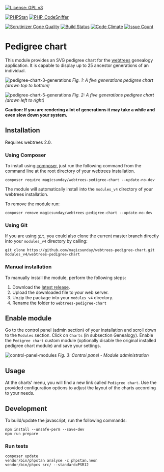 [![License: GPL v3](https://img.shields.io/badge/License-GPL%20v3-blue.svg)](http://www.gnu.org/licenses/gpl-3.0)

[![PHPStan](https://github.com/magicsunday/webtrees-pedigree-chart/actions/workflows/phpstan.yml/badge.svg)](https://github.com/magicsunday/webtrees-pedigree-chart/actions/workflows/phpstan.yml)
[![PHP_CodeSniffer](https://github.com/magicsunday/webtrees-pedigree-chart/actions/workflows/phpcs.yml/badge.svg)](https://github.com/magicsunday/webtrees-pedigree-chart/actions/workflows/phpcs.yml)

[![Scrutinizer Code Quality](https://scrutinizer-ci.com/g/magicsunday/webtrees-pedigree-chart/badges/quality-score.png?b=master)](https://scrutinizer-ci.com/g/magicsunday/webtrees-pedigree-chart/?branch=master)
[![Build Status](https://scrutinizer-ci.com/g/magicsunday/webtrees-pedigree-chart/badges/build.png?b=master)](https://scrutinizer-ci.com/g/magicsunday/webtrees-pedigree-chart/build-status/master)
[![Code Climate](https://codeclimate.com/github/magicsunday/webtrees-pedigree-chart/badges/gpa.svg)](https://codeclimate.com/github/magicsunday/webtrees-pedigree-chart)
[![Issue Count](https://codeclimate.com/github/magicsunday/webtrees-pedigree-chart/badges/issue_count.svg)](https://codeclimate.com/github/magicsunday/webtrees-pedigree-chart)


# Pedigree chart
This module provides an SVG pedigree chart for the [webtrees](https://www.webtrees.net) genealogy application. It 
is capable to display up to 25 ancestor generations of an individual.

![pedigree-chart-3-generations](assets/pedigree-chart-top-bottom.png)
*Fig. 1: A five generations pedigree chart (drawn top to bottom)*

![pedigree-chart-5-generations](assets/pedigree-chart-5-generations.png)
*Fig. 2: A five generations pedigree chart (drawn left to right)*

**Caution: If you are rendering a lot of generations it may take a while and even slow down your system.**

## Installation
Requires webtrees 2.0.

### Using Composer
To install using [composer](https://getcomposer.org/), just run the following command from the command line 
at the root directory of your webtrees installation.

``` 
composer require magicsunday/webtrees-pedigree-chart --update-no-dev
```

The module will automatically install into the ``modules_v4`` directory of your webtrees installation.

To remove the module run:
```
composer remove magicsunday/webtrees-pedigree-chart --update-no-dev
```

### Using Git
If you are using ``git``, you could also clone the current master branch directly into your ``modules_v4`` directory 
by calling:

```
git clone https://github.com/magicsunday/webtrees-pedigree-chart.git modules_v4/webtrees-pedigree-chart
```

### Manual installation
To manually install the module, perform the following steps:

1. Download the [latest release](https://github.com/magicsunday/webtrees-pedigree-chart/releases/latest).
2. Upload the downloaded file to your web server.
3. Unzip the package into your ``modules_v4`` directory.
4. Rename the folder to ``webtrees-pedigree-chart``


## Enable module
Go to the control panel (admin section) of your installation and scroll down to the ``Modules`` section. Click
on ``Charts`` (in subsection Genealogy). Enable the ``Pedigree chart`` custom module (optionally disable the original
installed pedigree chart module) and save your settings.

![control-panel-modules](assets/control-panel-modules.png)
*Fig. 3: Control panel - Module administration*


## Usage
At the charts' menu, you will find a new link called `Pedigree chart`. Use the provided configuration options
to adjust the layout of the charts according to your needs.


## Development
To build/update the javascript, run the following commands:

```
npm install --unsafe-perm --save-dev
npm run prepare
```

### Run tests
```
composer update
vendor/bin/phpstan analyse -c phpstan.neon
vendor/bin/phpcs src/ --standard=PSR12
```
